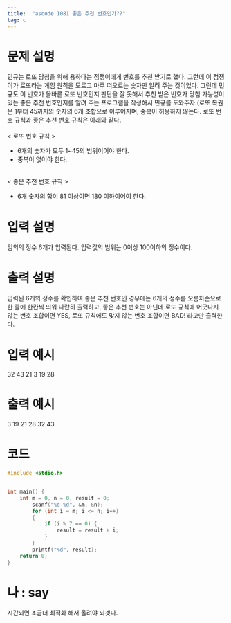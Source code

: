 ```yaml
---
title:  "ascode 1081 좋은 추천 번호인가??"
tag: c
---
```

# 문제 설명
민규는 로또 당첨을 위해 용하다는 점쟁이에게 번호를 추천 받기로 했다. 그런데 이 점쟁이가 로또라는 게임 원칙을 모르고 마주 떠오르는 숫자만 알려 주는 것이었다. 그런데 민규도 이 번호가 올바른 로또 번호인지 판단을 잘 못해서 추천 받은 번호가 당첨 가능성이 있는 좋은 추천 번호인지를 알려 주는 프로그램을 작성해서 민규를 도와주자.(로또 복권은 1부터 45까지의 숫자의 6개 조합으로 이루어지며, 중복이 허용하지 않는다.  로또 번호 규칙과 좋은 추천 번호 규칙은 아래와 같다.<br>
<br>
< 로또 번호 규칙 ><br>
- 6개의 숫자가 모두 1~45의 범위이어야 한다.<br>
- 중복이 없어야 한다.<br><br>


< 좋은 추천 번호 규칙 ><br>
- 6개 숫자의 합이 81 이상이면 180 이하이어여 한다.<br>




# 입력 설명
임의의 정수 6개가 입력된다. 입력값의 범위는 0이상 100이하의 정수이다.
# 출력 설명
입력된 6개의 정수를 확인하여 좋은 추천 번호인 경우에는 6개의 정수를 오름차순으로 한 줄에 한칸씩 띄워 나란히 출력하고, 좋은 추천 번호는 아닌데 로또 규칙에 어긋나지 않는 번호 조합이면 YES, 로또 규칙에도 맞지 않는 번호 조합이면 BAD! 라고만 출력한다.
# 입력 예시
32 43 21 3 19 28
# 출력 예시
3 19 21 28 32 43
# 코드

```c
#include <stdio.h>


int main() {
	int m = 0, n = 0, result = 0;
		scanf("%d %d", &m, &n);
		for (int i = m; i <= n; i++)
		{
			if (i % 7 == 0) {
				result = result + i;
			}
		}
		printf("%d", result);
	return 0;
}
```

# 나 : say
시간되면 조금더 최적화 해서 올려야 되겟다.